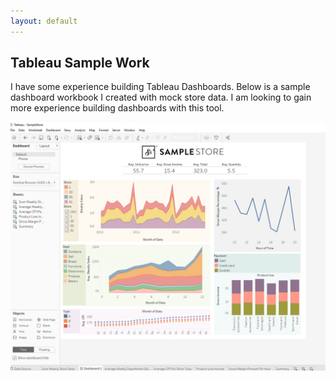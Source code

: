 ```yaml
---
layout: default
---
```


## Tableau Sample Work

I have some experience building Tableau Dashboards. Below is a sample dashboard workbook I created with mock store data. I am looking to gain more experience building dashboards with this tool.

![mat](./shopping/Tableu.png "mat")
